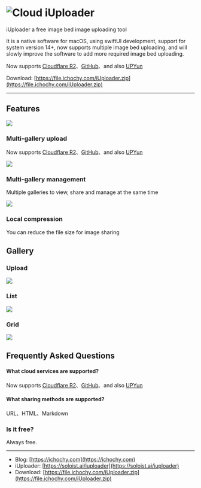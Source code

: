 #  ![Cloud](https://images.ichochy.com/Cloud.png) iUploader

iUploader a free image bed image uploading tool

It is a native software for macOS, using swiftUI development, support for system version 14+, now supports multiple image bed uploading, and will slowly improve the software to add more required image bed uploading.

Now supports [Cloudflare R2](https://ichochy.com/posts/blog/20250325.html)、[GitHub](https://ichochy.com/posts/blog/20250331.html)、and also [UPYun](https://www.upyun.com/league)

Download: [https://file.ichochy.com/iUploader.zip](https://file.ichochy.com/iUploader.zip)

-----

## Features

![](https://cdn.soloist.ai/ac3cda90-34cb-4343-bda4-67625fb626ad/ddf6521b-f2c3-43f5-8592-66216c244dac_1040x1040.webp)

### Multi-gallery upload

Now supports [Cloudflare R2](https://ichochy.com/posts/blog/20250325.html)、[GitHub](https://ichochy.com/posts/blog/20250331.html)、and also [UPYun](https://www.upyun.com/league)

![](https://cdn.soloist.ai/ac3cda90-34cb-4343-bda4-67625fb626ad/b63ddf37-1e7f-4c23-b3c4-554bd6b56d98_1040x1040.webp)

### Multi-gallery management

Multiple galleries to view, share and manage at the same time

![](https://cdn.soloist.ai/ac3cda90-34cb-4343-bda4-67625fb626ad/c6b5e050-4ed4-4c1b-bfd1-bd48c7dbafc9_1040x1040.webp)

### Local compression

You can reduce the file size for image sharing

## Gallery

### Upload
![](https://cdn.soloist.ai/ac3cda90-34cb-4343-bda4-67625fb626ad/b63ddf37-1e7f-4c23-b3c4-554bd6b56d98_2048x2048.webp)

### List
![](https://cdn.soloist.ai/ac3cda90-34cb-4343-bda4-67625fb626ad/da028dc4-6f6b-4e21-bdd7-24728cf56db1_2048x2048.webp)

### Grid
![](https://cdn.soloist.ai/ac3cda90-34cb-4343-bda4-67625fb626ad/88ed64f7-6910-456e-b21d-368058385938_2048x2048.webp)

## Frequently Asked Questions
#### What cloud services are supported?
Now supports [Cloudflare R2](https://ichochy.com/posts/blog/20250325.html)、[GitHub](https://ichochy.com/posts/blog/20250331.html)、and also [UPYun](https://www.upyun.com/league)


#### What sharing methods are supported?
URL、HTML、Markdown

### Is it free?
Always free.

----------

* Blog: [https://ichochy.com](https://ichochy.com)
* iUploader: [https://soloist.ai/iuploader](https://soloist.ai/iuploader)
* Download: [https://file.ichochy.com/iUploader.zip](https://file.ichochy.com/iUploader.zip)

